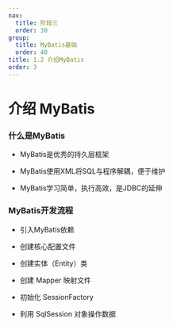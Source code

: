 ```yaml
---
nav:
  title: 阶段三
  order: 30
group:
  title: MyBatis基础
  order: 40
title: 1.2 介绍MyBatis
order: 3
---
```


# 介绍 MyBatis

### 什么是MyBatis

- MyBatis是优秀的持久层框架
- MyBatis使用XML将SQL与程序解耦，便于维护

- MyBatis学习简单，执行高效，是JDBC的延伸

### MyBatis开发流程

- 引入MyBatis依赖
- 创建核心配置文件
- 创建实体（Entity）类
- 创建 Mapper 映射文件
- 初始化 SessionFactory

- 利用 SqlSession 对象操作数据